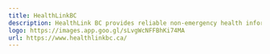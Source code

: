 ```yaml
---
title: HealthLinkBC
description: HealthLink BC provides reliable non-emergency health information and advice in British Columbia. Information and advice is available by telephone, our website, a mobile app and a collection of print resources.
logo: https://images.app.goo.gl/sLvgWcNFFBhKi74MA
url: https://www.healthlinkbc.ca/
---
```

